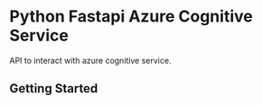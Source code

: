 # Python Fastapi Azure Cognitive Service

API to interact with azure cognitive service.

## Getting Started
